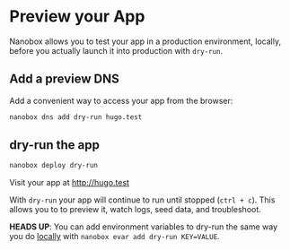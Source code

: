 # Preview your App

Nanobox allows you to test your app in a production environment, locally, before you actually launch it into production with `dry-run`.

## Add a preview DNS
Add a convenient way to access your app from the browser:

```bash
nanobox dns add dry-run hugo.test
```

## dry-run the app

```bash
nanobox deploy dry-run
```

Visit your app at <a href="http://hugo.test" target="\_blank">http://hugo.test</a>

With `dry-run` your app will continue to run until stopped (`ctrl + c`). This allows you to to preview it, watch logs, seed data, and troubleshoot.

**HEADS UP**: You can add environment variables to dry-run the same way you do [locally](/golang/hugo/local-evars) with `nanobox evar add dry-run KEY=VALUE`.
